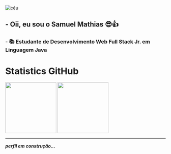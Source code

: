 ![céu](https://imgur.com/JpYkamp.png)

## - Oii, eu sou o Samuel Mathias 😎👍
### - 📚 Estudante de Desenvolvimento Web Full Stack Jr. em Linguagem Java

</div>

<h1> Statistics GitHub </h1>

<div>
  
  <a href="https://github.com/samuelsaturn"> 
  <img height="160em" src="https://github-readme-stats.vercel.app/api?username=samuelsaturn&show_icons=true&theme=dark&include_all_commits=true&count_private=true"/></a>  
  <img height="160em" src="https://github-readme-stats.vercel.app/api/top-langs/?username=samuelsaturn&layout=compact&langs_count=7&theme=dark"/>

</div>
  
------
  
 
***perfil em construção...***




<!---
samuelsaturn/samuelsaturn is a ✨ special ✨ repository because its `README.md` (this file) appears on your GitHub profile.
You can click the Preview link to take a look at your changes.
--->
